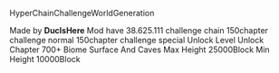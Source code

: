 HyperChainChallengeWorldGeneration

Made by **DucIsHere**
Mod have 38.625.111 challenge chain
150chapter challenge normal
150chapter challenge special
Unlock Level
Unlock Chapter
700+ Biome Surface And Caves
Max Height 25000Block 
Min Height 10000Block
